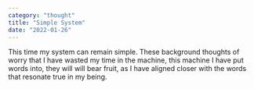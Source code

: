 ```yaml
---
category: "thought" 
title: "Simple System"
date: "2022-01-26"
---
```


This time my system can remain simple. 
These background thoughts of worry that I have wasted my time in the machine, 
this machine I have put words into, 
they will will bear fruit, 
as I have aligned closer with the words that resonate true in my being. 